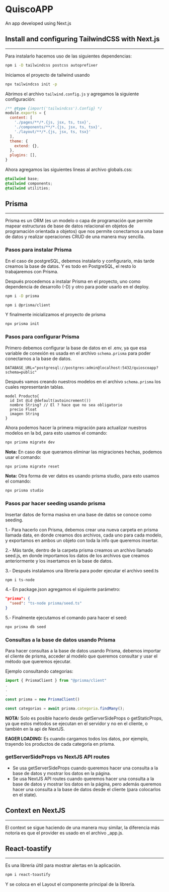 # QuiscoAPP

An app developed using Next.js

## Install and configuring TailwindCSS with Next.js

---

Para instalarlo hacemos uso de las siguientes dependencias:

```bash
npm i -D tailwindcss postcss autoprefixer
```

Iniciamos el proyecto de tailwind usando

```bash
npx tailwindcss init -p
```

Abrimos el archivo `tailwind.config.js` y agregamos la siguiente configuración:

```js
/** @type {import('tailwindcss').Config} */
module.exports = {
  content: [
    './pages/**/*.{js, jsx, ts, tsx}',
    './components/**/*.{js, jsx, ts, tsx}',
    './layout/**/*.{js, jsx, ts, tsx}'
  ],
  theme: {
    extend: {},
  },
  plugins: [],
}

```

Ahora agregamos las siguientes lineas al archivo globals.css:

```css
@tailwind base;
@tailwind components;
@tailwind utilities;
```

## Prisma

---

Prisma es un ORM (es un modelo o capa de programación que permite mapear estructuras de base de datos relacional en objetos de programación orientada a objetos) que nos permite conectarnos a una base de datos y realizar operaciones CRUD de una manera muy sencilla.

### Pasos para instalar Prisma

En el caso de postgreSQL, debemos instalarlo y configurarlo, más tarde creamos la base de datos. Y es todo en PostgreSQL, el resto lo trabajaremos con Prisma.

Después procedemos a instalar Prisma en el proyecto, uno como dependencia de desarrollo (-D) y otro para poder usarlo en el deploy.

```bash
npm i -D prisma
```

```bash
npm i @prisma/client
```

Y finalmente inicializamos el proyecto de prisma

```bash
npx prisma init
```

### Pasos para configurar Prisma

Primero debemos configurar la base de datos en el .env, ya que esa variable de conexión es usada en el archivo `schema.prisma` para poder conectarnos a la base de datos.

```env
DATABASE_URL="postgresql://postgres:admin@localhost:5432/quioscoapp?schema=public"
```

Después vamos creando nuestros modelos en el archivo `schema.prisma` los cuales representarán tablas.

```prisma
model Producto{
  id Int @id @default(autoincrement())
  nombre String? // El ? hace que no sea obligatorio
  precio Float
  imagen String
}
```

Ahora podemos hacer la primera migración para actualizar nuestros modelos en la bd, para esto usamos el comando:

```bash
npx prisma migrate dev
```

**Nota:** En caso de que queramos eliminar las migraciones hechas, podemos usar el comando:

```bash
npx prisma migrate reset
```

**Nota:** Otra forma de ver datos es usando prisma studio, para esto usamos el comando:

```bash
npx prisma studio
```

### Pasos par hacer seeding usando prisma

Insertar datos de forma masiva en una base de datos se conoce como seeding.

1.- Para hacerlo con Prisma, debemos crear una nueva carpeta en prisma llamada data, en donde creamos dos archivos, cada uno para cada modelo, y exportamos en ambos un objeto con toda la info que queremos insertar.

2.- Más tarde, dentro de la carpeta prisma creamos un archivo llamado seed.js, en donde importamos los datos de los archivos que creamos anteriormente y los insertamos en la base de datos.

3.- Después instalamos una librería para poder ejecutar el archivo seed.ts

```bash
npm i ts-node
```

4.- En package.json agregamos el siguiente parámetro:

```json
"prisma": {
  "seed": "ts-node prisma/seed.ts"
}
```

5.- Finalmente ejecutamos el comando para hacer el seed:

```bash
npx prisma db seed
```

### Consultas a la base de datos usando Prisma

Para hacer consultas a la base de datos usando Prisma, debemos importar el cliente de prisma, acceder al modelo que queremos consultar y usar el método que queremos ejecutar.

Ejemplo consultando categorias:

```js
import { PrismaClient } from "@prisma/client"
.
.
.
const prisma = new PrismaClient()

const categorias = await prisma.categoria.findMany();
```

**NOTA:** Solo es posible hacerlo desde getServerSideProps o getStaticProps, ya que estos métodos se ejecutan en el servidor y no en el cliente, o también en la api de NextJS.

**EAGER LOADING:** Es cuando cargamos todos los datos, por ejemplo, trayendo los productos de cada categoria en prisma.

### getServerSideProps vs NextJS API routes

- Se usa getServerSideProps cuando queremos hacer una consulta a la base de datos y mostrar los datos en la página.
- Se usa NextJS API routes cuando queremos hacer una consulta a la base de datos y mostrar los datos en la página, pero además queremos hacer una consulta a la base de datos desde el cliente (para colocarlos en el state).

## Context en NextJS

---

El context se sigue haciendo de una manera muy similar, la diferencia más notoria es que el provider es usado en el archivo \_app.js.

## React-toastify

---

Es una librería últil para mostrar alertas en la aplicación.

```bash
npm i react-toastify
```

Y se coloca en el Layout el componente principal de la librería.
